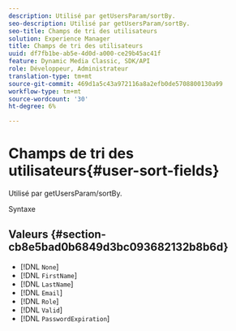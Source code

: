 ```yaml
---
description: Utilisé par getUsersParam/sortBy.
seo-description: Utilisé par getUsersParam/sortBy.
seo-title: Champs de tri des utilisateurs
solution: Experience Manager
title: Champs de tri des utilisateurs
uuid: df7fb1be-ab5e-4d0d-a000-ce29b45ac41f
feature: Dynamic Media Classic, SDK/API
role: Développeur, Administrateur
translation-type: tm+mt
source-git-commit: 469d1a5c43a972116a8a2efb0de5708800130a99
workflow-type: tm+mt
source-wordcount: '30'
ht-degree: 6%

---
```



# Champs de tri des utilisateurs{#user-sort-fields}

Utilisé par getUsersParam/sortBy.

Syntaxe

## Valeurs {#section-cb8e5bad0b6849d3bc093682132b8b6d}

* [!DNL `None`]
* [!DNL `FirstName`]
* [!DNL `LastName`]
* [!DNL `Email`]
* [!DNL `Role`]
* [!DNL `Valid`]
* [!DNL `PasswordExpiration`]

